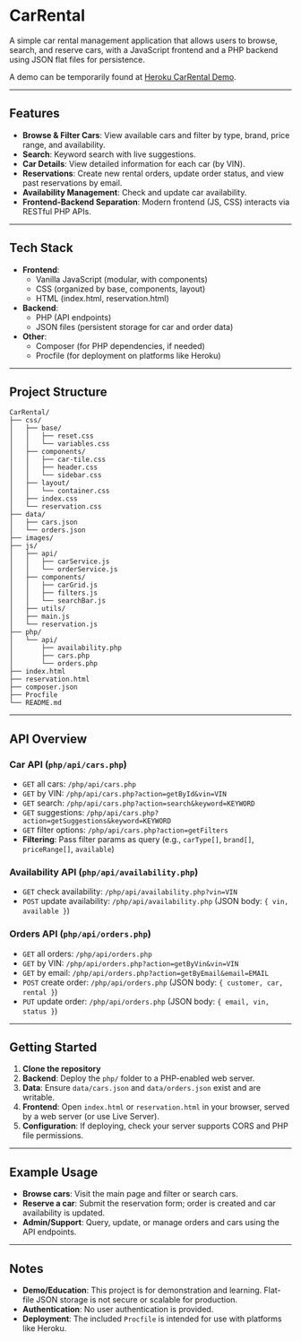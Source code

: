 # CarRental

A simple car rental management application that allows users to browse, search, and reserve cars, with a JavaScript frontend and a PHP backend using JSON flat files for persistence.

A demo can be temporarily found at [Heroku CarRental Demo](https://rentn-42967cb9183f.herokuapp.com/).

---

## Features

- **Browse & Filter Cars**: View available cars and filter by type, brand, price range, and availability.
- **Search**: Keyword search with live suggestions.
- **Car Details**: View detailed information for each car (by VIN).
- **Reservations**: Create new rental orders, update order status, and view past reservations by email.
- **Availability Management**: Check and update car availability.
- **Frontend-Backend Separation**: Modern frontend (JS, CSS) interacts via RESTful PHP APIs.

---

## Tech Stack

- **Frontend**:
    - Vanilla JavaScript (modular, with components)
    - CSS (organized by base, components, layout)
    - HTML (index.html, reservation.html)
- **Backend**:
    - PHP (API endpoints)
    - JSON files (persistent storage for car and order data)
- **Other**:
    - Composer (for PHP dependencies, if needed)
    - Procfile (for deployment on platforms like Heroku)

---

## Project Structure

```
CarRental/
├── css/
│   ├── base/
│   │   ├── reset.css
│   │   └── variables.css
│   ├── components/
│   │   ├── car-tile.css
│   │   ├── header.css
│   │   └── sidebar.css
│   ├── layout/
│   │   └── container.css
│   ├── index.css
│   └── reservation.css
├── data/
│   ├── cars.json
│   └── orders.json
├── images/
├── js/
│   ├── api/
│   │   ├── carService.js
│   │   └── orderService.js
│   ├── components/
│   │   ├── carGrid.js
│   │   ├── filters.js
│   │   └── searchBar.js
│   ├── utils/
│   ├── main.js
│   └── reservation.js
├── php/
│   └── api/
│       ├── availability.php
│       ├── cars.php
│       └── orders.php
├── index.html
├── reservation.html
├── composer.json
├── Procfile
└── README.md
```

---

## API Overview

### Car API (`php/api/cars.php`)
- `GET` all cars: `/php/api/cars.php`
- `GET` by VIN: `/php/api/cars.php?action=getById&vin=VIN`
- `GET` search: `/php/api/cars.php?action=search&keyword=KEYWORD`
- `GET` suggestions: `/php/api/cars.php?action=getSuggestions&keyword=KEYWORD`
- `GET` filter options: `/php/api/cars.php?action=getFilters`
- **Filtering**: Pass filter params as query (e.g., `carType[]`, `brand[]`, `priceRange[]`, `available`)

### Availability API (`php/api/availability.php`)
- `GET` check availability: `/php/api/availability.php?vin=VIN`
- `POST` update availability: `/php/api/availability.php` (JSON body: `{ vin, available }`)

### Orders API (`php/api/orders.php`)
- `GET` all orders: `/php/api/orders.php`
- `GET` by VIN: `/php/api/orders.php?action=getByVin&vin=VIN`
- `GET` by email: `/php/api/orders.php?action=getByEmail&email=EMAIL`
- `POST` create order: `/php/api/orders.php` (JSON body: `{ customer, car, rental }`)
- `PUT` update order: `/php/api/orders.php` (JSON body: `{ email, vin, status }`)

---

## Getting Started

1. **Clone the repository**
2. **Backend**: Deploy the `php/` folder to a PHP-enabled web server.
3. **Data**: Ensure `data/cars.json` and `data/orders.json` exist and are writable.
4. **Frontend**: Open `index.html` or `reservation.html` in your browser, served by a web server (or use Live Server).
5. **Configuration**: If deploying, check your server supports CORS and PHP file permissions.

---

## Example Usage

- **Browse cars**: Visit the main page and filter or search cars.
- **Reserve a car**: Submit the reservation form; order is created and car availability is updated.
- **Admin/Support**: Query, update, or manage orders and cars using the API endpoints.

---

## Notes

- **Demo/Education**: This project is for demonstration and learning. Flat-file JSON storage is not secure or scalable for production.
- **Authentication**: No user authentication is provided.
- **Deployment**: The included `Procfile` is intended for use with platforms like Heroku.
